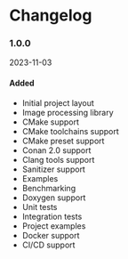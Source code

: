 # Changelog

### 1.0.0

2023-11-03

#### Added
- Initial project layout
- Image processing library
- CMake support
- CMake toolchains support
- CMake preset support
- Conan 2.0 support
- Clang tools support
- Sanitizer support
- Examples
- Benchmarking
- Doxygen support
- Unit tests
- Integration tests
- Project examples
- Docker support
- CI/CD support
